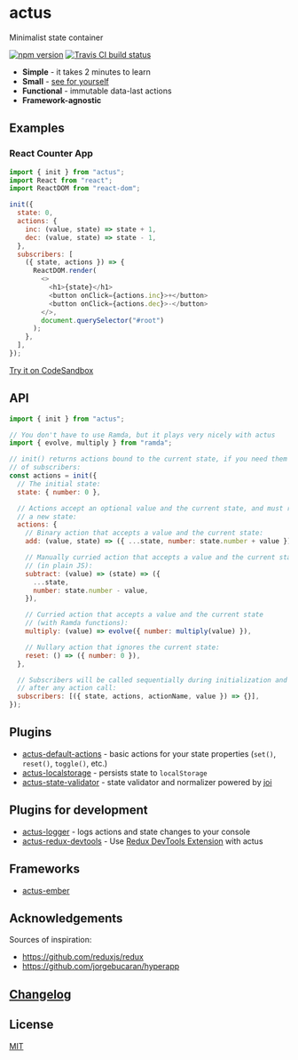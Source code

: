 # actus

Minimalist state container

[![npm version](https://img.shields.io/npm/v/actus.svg?style=flat-square)](https://www.npmjs.com/package/actus)
[![Travis CI build status](https://img.shields.io/travis/com/EvgenyOrekhov/actus/master.svg?style=flat-square)](https://travis-ci.com/EvgenyOrekhov/actus)

- **Simple** - it takes 2 minutes to learn
- **Small** - [see for yourself](https://bundlephobia.com/result?p=actus)
- **Functional** - immutable data-last actions
- **Framework-agnostic**

## Examples

### React Counter App

```js
import { init } from "actus";
import React from "react";
import ReactDOM from "react-dom";

init({
  state: 0,
  actions: {
    inc: (value, state) => state + 1,
    dec: (value, state) => state - 1,
  },
  subscribers: [
    ({ state, actions }) => {
      ReactDOM.render(
        <>
          <h1>{state}</h1>
          <button onClick={actions.inc}>+</button>
          <button onClick={actions.dec}>-</button>
        </>,
        document.querySelector("#root")
      );
    },
  ],
});
```

[Try it on CodeSandbox](https://codesandbox.io/s/actusreact-counter-app-example-y4p8e)

## API

```js
import { init } from "actus";

// You don't have to use Ramda, but it plays very nicely with actus
import { evolve, multiply } from "ramda";

// init() returns actions bound to the current state, if you need them outside
// of subscribers:
const actions = init({
  // The initial state:
  state: { number: 0 },

  // Actions accept an optional value and the current state, and must return
  // a new state:
  actions: {
    // Binary action that accepts a value and the current state:
    add: (value, state) => ({ ...state, number: state.number + value }),

    // Manually curried action that accepts a value and the current state
    // (in plain JS):
    subtract: (value) => (state) => ({
      ...state,
      number: state.number - value,
    }),

    // Curried action that accepts a value and the current state
    // (with Ramda functions):
    multiply: (value) => evolve({ number: multiply(value) }),

    // Nullary action that ignores the current state:
    reset: () => ({ number: 0 }),
  },

  // Subscribers will be called sequentially during initialization and then
  // after any action call:
  subscribers: [({ state, actions, actionName, value }) => {}],
});
```

## Plugins

- [actus-default-actions](https://github.com/EvgenyOrekhov/actus/tree/master/packages/actus-default-actions) - basic actions for your state properties (`set()`, `reset()`, `toggle()`, etc.)
- [actus-localstorage](https://github.com/EvgenyOrekhov/actus/tree/master/packages/actus-localstorage) - persists state to `localStorage`
- [actus-state-validator](https://github.com/EvgenyOrekhov/actus/tree/master/packages/actus-state-validator) - state validator and normalizer powered by [joi](https://github.com/hapijs/joi)

## Plugins for development

- [actus-logger](https://github.com/EvgenyOrekhov/actus/tree/master/packages/actus-logger) - logs actions and state changes to your console
- [actus-redux-devtools](https://github.com/EvgenyOrekhov/actus/tree/master/packages/actus-redux-devtools) - Use [Redux DevTools Extension](https://github.com/zalmoxisus/redux-devtools-extension) with actus

## Frameworks

- [actus-ember](https://github.com/EvgenyOrekhov/actus/tree/master/packages/actus-ember)

## Acknowledgements

Sources of inspiration:

- https://github.com/reduxjs/redux
- https://github.com/jorgebucaran/hyperapp

## [Changelog](https://github.com/EvgenyOrekhov/actus/releases)

## License

[MIT](/LICENSE)
